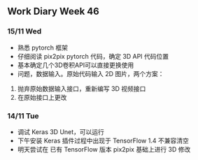 ## Work Diary Week 46

### 15/11 Wed
- 熟悉 pytorch 框架
- 仔细阅读 pix2pix pytorch 代码，确定 3D API 代码位置
- 基本确定几个3D卷积API可以直接更换使用
- 问题，数据输入。原始代码输入 2D 图片，两个方案：
 1. 抛弃原始数据输入接口，重新编写 3D 视频接口
 2. 在原始接口上更改


### 14/11 Tue

- 调试 Keras 3D Unet，可以运行
- 下午安装 Keras 插件过程中出现于 TensorFlow 1.4 不兼容清空
- 明天尝试在 已有 TensorFlow 版本 pix2pix 基础上进行 3D 修改
